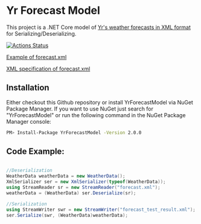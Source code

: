 # Yr Forecast Model
This project is a .NET Core model of [Yr's weather forecasts in XML format](https://hjelp.yr.no/hc/en-us/articles/360001940793-Free-weather-data-service-from-Yr) for Serializing/Deserializing.

[![Actions Status](https://github.com/spkg-git/YrForecastModel/workflows/.NET%20Core/badge.svg)](https://github.com/spkg-git/YrForecastModel/YrForecastModel/actions?query=workflow%3A%22.NET+Core%22)

[Example of forecast.xml](https://github.com/spkg-git/YrForecastModel/blob/spkg-git-description/forecast.xml)

[XML specification of forecast.xml](https://hjelp.yr.no/hc/en-us/articles/360009342913-XML-specification-of-forecast-xml)

## Installation

Either checkout this Github repository or install YrForecastModel via NuGet Package Manager. If you want to use NuGet just search for "YrForecastModel" or run the following command in the NuGet Package Manager console:
```bash
PM> Install-Package YrForecastModel -Version 2.0.0
```
## Code Example:

```csharp

//Deserialization
WeatherData weatherData = new WeatherData();
XmlSerializer ser = new XmlSerializer(typeof(WeatherData));
using StreamReader sr = new StreamReader("forecast.xml");
weatherData = (WeatherData) ser.Deserialize(sr);

//Serialization
using StreamWriter swr = new StreamWriter("forecast_test_result.xml");
ser.Serialize(swr, (WeatherData)weatherData);
```
